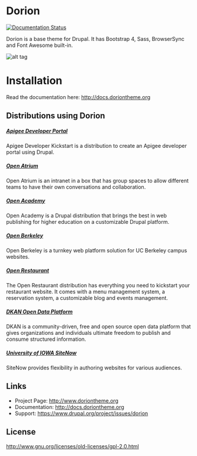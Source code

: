 # Dorion
[![Documentation Status](https://readthedocs.org/projects/dorion/badge/?version=latest)](http://docs.doriontheme.org/en/latest/?badge=latest)

Dorion is a base theme for Drupal. It has Bootstrap 4, Sass, BrowserSync and Font Awesome built-in.

![alt tag](https://www.drupal.org/files/dorion-steps.png)

# Installation

Read the documentation here: http://docs.doriontheme.org

## Distributions using Dorion
##### [Apigee Developer Portal](https://www.drupal.org/project/apigee_devportal_kickstart)
Apigee Developer Kickstart is a distribution to create an Apigee developer portal using Drupal.

##### [Open Atrium](http://openatrium.com)
Open Atrium is an intranet in a box that has group spaces to allow different teams to have their own conversations and collaboration.

##### [Open Academy](http://drupal.org/project/openacademy)
Open Academy is a Drupal distribution that brings the best in web publishing for higher education on a customizable Drupal platform.

##### [Open Berkeley](http://open.berkeley.edu)
Open Berkeley is a turnkey web platform solution for UC Berkeley campus websites.

##### [Open Restaurant](http://drupal.org/project/openrestaurant)
The Open Restaurant distribution has everything you need to kickstart your restaurant website. It comes with a menu management system, a reservation system, a customizable blog and events management.

##### [DKAN Open Data Platform](https://getdkan.org)
DKAN is a community-driven, free and open source open data platform that gives organizations and individuals ultimate freedom to publish and consume structured information.

##### [University of IOWA SiteNow](https://sitenow.uiowa.edu)
SiteNow provides flexibility in authoring websites for various audiences.

## Links
* Project Page:   http://www.doriontheme.org
* Documentation:  http://docs.doriontheme.org
* Support:        https://www.drupal.org/project/issues/dorion

## License
http://www.gnu.org/licenses/old-licenses/gpl-2.0.html
